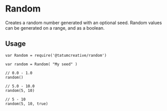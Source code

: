 # Random

Creates a random number generated with an optional seed. Random values can be generated on a range, and as a boolean.

## Usage

	var Random = require('@tatumcreative/random')
	
	var random = Random( "My seed" )
	
	// 0.0 - 1.0
	random()
	
	// 5.0 - 10.0
	random(5, 10)
	
	// 5 - 10
	random(5, 10, true)